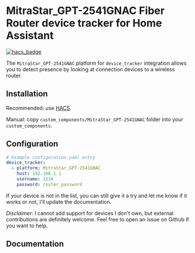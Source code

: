 # MitraStar_GPT-2541GNAC Fiber Router device tracker for Home Assistant
[![hacs_badge](https://img.shields.io/badge/HACS-Default-orange.svg)](https://hacs.xyz/)

The `MitraStar_GPT-2541GNAC` platform for `device_tracker` integration allows you to detect presence by looking at connection devices to a wireless router.


## Installation
Recommended: use [HACS](https://hacs.xyz/).

Manual: copy `custom_components/MitraStar_GPT-2541GNAC` folder into your `custom_components`.

## Configuration
```yaml
# Example configuration.yaml entry
device_tracker:
  - platform: MitraStar_GPT-2541GNAC
    host: 192.168.1.1
    username: 1234
    password: router_password
```

If your device is not in the list, you can still give it a try and let me know if it works or not, I'll update the documentation.

*Disclaimer*: I cannot add support for devices I don't own, but external contributions are definitely welcome. Feel free to open an issue on Github if you want to help.

## Documentation

